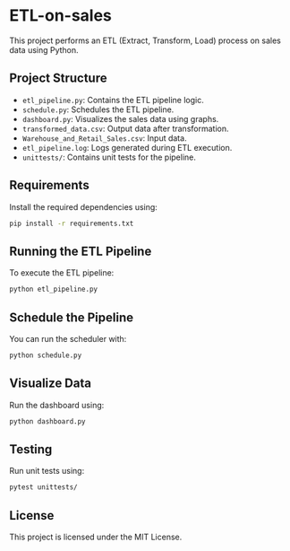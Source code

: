 # ETL-on-sales

This project performs an ETL (Extract, Transform, Load) process on sales data using Python.

## Project Structure

- `etl_pipeline.py`: Contains the ETL pipeline logic.
- `schedule.py`: Schedules the ETL pipeline.
- `dashboard.py`: Visualizes the sales data using graphs.
- `transformed_data.csv`: Output data after transformation.
- `Warehouse_and_Retail_Sales.csv`: Input data.
- `etl_pipeline.log`: Logs generated during ETL execution.
- `unittests/`: Contains unit tests for the pipeline.

## Requirements
Install the required dependencies using:
```bash
pip install -r requirements.txt
```

## Running the ETL Pipeline
To execute the ETL pipeline:
```bash
python etl_pipeline.py
```

## Schedule the Pipeline
You can run the scheduler with:
```bash
python schedule.py
```

## Visualize Data
Run the dashboard using:
```bash
python dashboard.py
```

## Testing
Run unit tests using:
```bash
pytest unittests/
```

## License
This project is licensed under the MIT License.

